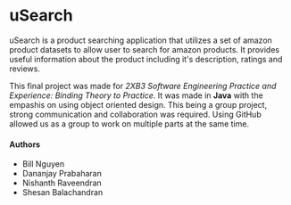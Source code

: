 # uSearch
uSearch is a product searching application that utilizes a set of amazon product datasets to allow user to search for amazon products. 
It provides useful information about the product including it's description, ratings and reviews.

This final project was made for _2XB3 Software Engineering Practice and Experience: Binding Theory to Practice_. It was made in **Java** with the empashis on using object oriented design. This being a group project, strong communication and collaboration was required. Using GitHub allowed us as a group to work on multiple parts at the same time. 

#### Authors
* Bill Nguyen
* Dananjay Prabaharan
* Nishanth Raveendran
* Shesan Balachandran
